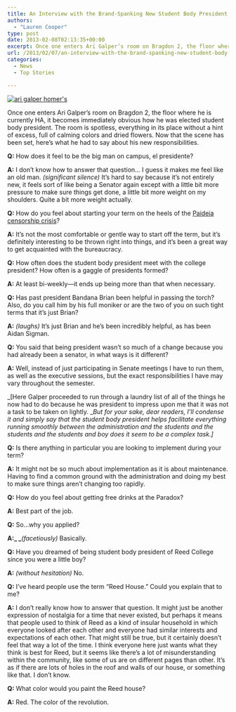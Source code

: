 ```yaml
---
title: An Interview with the Brand-Spanking New Student Body President
authors: 
  - "Lauren Cooper"
type: post
date: 2013-02-08T02:13:35+00:00
excerpt: Once one enters Ari Galper’s room on Bragdon 2, the floor where he is currently HA, it becomes immediately obvious how he was elected student body president. The room is spotless, everything in its place without a hint of excess, full of calming colors and dried flowers. Now that the scene has been set, here’s what he had to say about his new responsibilities.
url: /2013/02/07/an-interview-with-the-brand-spanking-new-student-body-president/
categories:
  - News
  - Top Stories

---
```

[<img class="aligncenter size-full wp-image-2031" alt="ari galper homer's" src="https://i0.wp.com/www.reedquest.org/wp-content/uploads/2013/02/IMG_0229_web.jpg?resize=770%2C430" data-recalc-dims="1" />][1]

Once one enters Ari Galper’s room on Bragdon 2, the floor where he is currently HA, it becomes immediately obvious how he was elected student body president. The room is spotless, everything in its place without a hint of excess, full of calming colors and dried flowers. Now that the scene has been set, here’s what he had to say about his new responsibilities.

**Q:** How does it feel to be the big man on campus, el presidente?

**A:** I don’t know how to answer that question&#8230; I guess it makes me feel like an old man. _(significant silence)_ It’s hard to say because it’s not entirely new, it feels sort of like being a Senator again except with a little bit more pressure to make sure things get done, a little bit more weight on my shoulders. Quite a bit more weight actually.

**Q:** How do you feel about starting your term on the heels of the [Paideia censorship crisis][2]?

**A:** It’s not the most comfortable or gentle way to start off the term, but it’s definitely interesting to be thrown right into things, and it’s been a great way to get acquainted with the bureaucracy.

**Q:** How often does the student body president meet with the college president? How often is a gaggle of presidents formed?

**A:** At least bi-weekly—it ends up being more than that when necessary.

**Q:** Has past president Bandana Brian been helpful in passing the torch? Also, do you call him by his full moniker or are the two of you on such tight terms that it’s just Brian?

**A:** _(laughs)_ It’s just Brian and he’s been incredibly helpful, as has been Aidan Sigman.

**Q:** You said that being president wasn’t so much of a change because you had already been a senator, in what ways is it different?

**A:** Well, instead of just participating in Senate meetings I have to run them, as well as the executive sessions, but the exact responsibilities I have may vary throughout the semester.

_[Here Galper proceeded to run through a laundry list of all of the things he now had to do because he was president to impress upon me that it was not a task to be taken on lightly. __But for your sake, dear readers, I’ll condense it and simply say that the student body president helps facilitate everything running smoothly between the administration and the students and the students and the students and boy does it seem to be a complex task.]_

**Q:** Is there anything in particular you are looking to implement during your term?

**A:** It might not be so much about implementation as it is about maintenance. Having to find a common ground with the administration and doing my best to make sure things aren’t changing too rapidly.

**Q:** How do you feel about getting free drinks at the Paradox?

**A:** Best part of the job.

**Q:** So&#8230;why you applied?

**A:_ _**_(facetiously)_ Basically.

**Q:** Have you dreamed of being student body president of Reed College since you were a little boy?

**A:** _(without hesitation)_ No.

**Q:** I&#8217;ve heard people use the term &#8220;Reed House.&#8221; Could you explain that to me?

**A:** I don&#8217;t really know how to answer that question. It might just be another expression of nostalgia for a time that never existed, but perhaps it means that people used to think of Reed as a kind of insular household in which everyone looked after each other and everyone had similar interests and expectations of each other. That might still be true, but it certainly doesn&#8217;t feel that way a lot of the time. I think everyone here just wants what they think is best for Reed, but it seems like there&#8217;s a lot of misunderstanding within the community, like some of us are on different pages than other. It&#8217;s as if there are lots of holes in the roof and walls of our house, or something like that. I don&#8217;t know.

**Q:** What color would you paint the Reed house?

**A:** Red. The color of the revolution.

 [1]: https://i0.wp.com/www.reedquest.org/wp-content/uploads/2013/02/IMG_0229_web.jpg
 [2]: http://www.reedquest.org/2013/02/kroger-faces-backlash-after-paideia-controversy-alumni-board-director-resigns/ "Kroger Faces Backlash after Paideia Controversy: Alumni Board Director resigns"